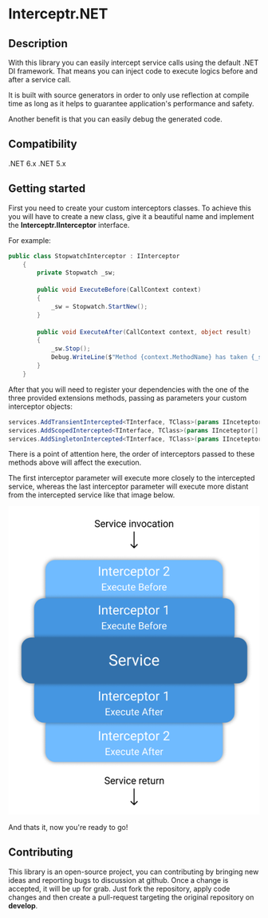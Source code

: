 # Interceptr.NET
## Description

With this library you can easily intercept service calls using the default .NET DI framework. That means you can inject code to execute logics before and after a service call.

It is built with source generators in order to only use reflection at compile time as long as it helps to guarantee application's performance and safety.

Another benefit is that you can easily debug the generated code.

## Compatibility
.NET 6.x
.NET 5.x

## Getting started

First you need to create your custom interceptors classes. To achieve this you will have to create a new class, give it a beautiful name and implement the **Interceptr.IInterceptor** interface.

For example:

```cs
public class StopwatchInterceptor : IInterceptor
    {
        private Stopwatch _sw;

        public void ExecuteBefore(CallContext context)
        {
            _sw = Stopwatch.StartNew();
        }

        public void ExecuteAfter(CallContext context, object result)
        {
            _sw.Stop();
            Debug.WriteLine($"Method {context.MethodName} has taken {_sw.Elapsed.TotalMilliseconds} milliseconds to execute");
        }
    }
```

After that you will need to register your dependencies with the one of the three provided extensions methods, passing as parameters your custom interceptor objects:

```cs
services.AddTransientIntercepted<TInterface, TClass>(params IInceteptor[] interceptors);
services.AddScopedIntercepted<TInterface, TClass>(params IInceteptor[] interceptors);
services.AddSingletonIntercepted<TInterface, TClass>(params IInceteptor[] interceptors);
```

There is a point of attention here, the order of interceptors passed to these methods above will affect the execution. 

The first interceptor parameter will execute more closely to the intercepted service, whereas the last interceptor parameter will execute more distant from the intercepted service like that image below.

![image info](./assets/interceptors-pipeline.png)

And thats it, now you're ready to go!

## Contributing
This library is an open-source project, you can contributing by bringing new ideas and reporting bugs to discussion at github. Once a change is accepted, it will be up for grab. Just fork the repository, apply code changes and then create a pull-request targeting the original repository on **develop**.